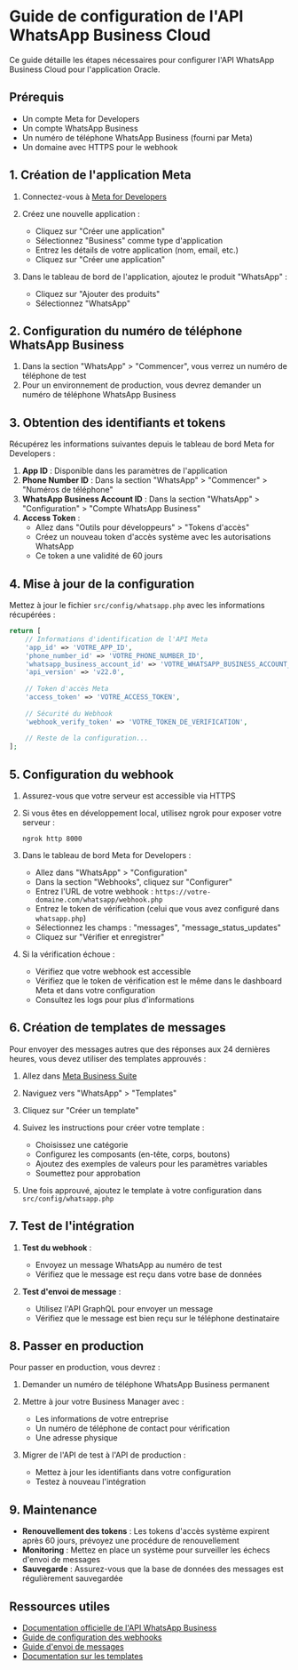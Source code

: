 # Guide de configuration de l'API WhatsApp Business Cloud

Ce guide détaille les étapes nécessaires pour configurer l'API WhatsApp Business Cloud pour l'application Oracle.

## Prérequis

- Un compte Meta for Developers
- Un compte WhatsApp Business
- Un numéro de téléphone WhatsApp Business (fourni par Meta)
- Un domaine avec HTTPS pour le webhook

## 1. Création de l'application Meta

1. Connectez-vous à [Meta for Developers](https://developers.facebook.com/)
2. Créez une nouvelle application :
   - Cliquez sur "Créer une application"
   - Sélectionnez "Business" comme type d'application
   - Entrez les détails de votre application (nom, email, etc.)
   - Cliquez sur "Créer une application"

3. Dans le tableau de bord de l'application, ajoutez le produit "WhatsApp" :
   - Cliquez sur "Ajouter des produits"
   - Sélectionnez "WhatsApp"

## 2. Configuration du numéro de téléphone WhatsApp Business

1. Dans la section "WhatsApp" > "Commencer", vous verrez un numéro de téléphone de test
2. Pour un environnement de production, vous devrez demander un numéro de téléphone WhatsApp Business

## 3. Obtention des identifiants et tokens

Récupérez les informations suivantes depuis le tableau de bord Meta for Developers :

1. **App ID** : Disponible dans les paramètres de l'application
2. **Phone Number ID** : Dans la section "WhatsApp" > "Commencer" > "Numéros de téléphone"
3. **WhatsApp Business Account ID** : Dans la section "WhatsApp" > "Configuration" > "Compte WhatsApp Business"
4. **Access Token** :
   - Allez dans "Outils pour développeurs" > "Tokens d'accès"
   - Créez un nouveau token d'accès système avec les autorisations WhatsApp
   - Ce token a une validité de 60 jours

## 4. Mise à jour de la configuration

Mettez à jour le fichier `src/config/whatsapp.php` avec les informations récupérées :

```php
return [
    // Informations d'identification de l'API Meta
    'app_id' => 'VOTRE_APP_ID',
    'phone_number_id' => 'VOTRE_PHONE_NUMBER_ID',
    'whatsapp_business_account_id' => 'VOTRE_WHATSAPP_BUSINESS_ACCOUNT_ID',
    'api_version' => 'v22.0',
    
    // Token d'accès Meta
    'access_token' => 'VOTRE_ACCESS_TOKEN',
    
    // Sécurité du Webhook
    'webhook_verify_token' => 'VOTRE_TOKEN_DE_VERIFICATION',
    
    // Reste de la configuration...
];
```

## 5. Configuration du webhook

1. Assurez-vous que votre serveur est accessible via HTTPS
2. Si vous êtes en développement local, utilisez ngrok pour exposer votre serveur :
   ```
   ngrok http 8000
   ```

3. Dans le tableau de bord Meta for Developers :
   - Allez dans "WhatsApp" > "Configuration"
   - Dans la section "Webhooks", cliquez sur "Configurer"
   - Entrez l'URL de votre webhook : `https://votre-domaine.com/whatsapp/webhook.php`
   - Entrez le token de vérification (celui que vous avez configuré dans `whatsapp.php`)
   - Sélectionnez les champs : "messages", "message_status_updates"
   - Cliquez sur "Vérifier et enregistrer"

4. Si la vérification échoue :
   - Vérifiez que votre webhook est accessible
   - Vérifiez que le token de vérification est le même dans le dashboard Meta et dans votre configuration
   - Consultez les logs pour plus d'informations

## 6. Création de templates de messages

Pour envoyer des messages autres que des réponses aux 24 dernières heures, vous devez utiliser des templates approuvés :

1. Allez dans [Meta Business Suite](https://business.facebook.com/)
2. Naviguez vers "WhatsApp" > "Templates"
3. Cliquez sur "Créer un template"
4. Suivez les instructions pour créer votre template :
   - Choisissez une catégorie
   - Configurez les composants (en-tête, corps, boutons)
   - Ajoutez des exemples de valeurs pour les paramètres variables
   - Soumettez pour approbation

5. Une fois approuvé, ajoutez le template à votre configuration dans `src/config/whatsapp.php`

## 7. Test de l'intégration

1. **Test du webhook** :
   - Envoyez un message WhatsApp au numéro de test
   - Vérifiez que le message est reçu dans votre base de données

2. **Test d'envoi de message** :
   - Utilisez l'API GraphQL pour envoyer un message
   - Vérifiez que le message est bien reçu sur le téléphone destinataire

## 8. Passer en production

Pour passer en production, vous devrez :

1. Demander un numéro de téléphone WhatsApp Business permanent
2. Mettre à jour votre Business Manager avec :
   - Les informations de votre entreprise
   - Un numéro de téléphone de contact pour vérification
   - Une adresse physique

3. Migrer de l'API de test à l'API de production :
   - Mettez à jour les identifiants dans votre configuration
   - Testez à nouveau l'intégration

## 9. Maintenance

- **Renouvellement des tokens** : Les tokens d'accès système expirent après 60 jours, prévoyez une procédure de renouvellement
- **Monitoring** : Mettez en place un système pour surveiller les échecs d'envoi de messages
- **Sauvegarde** : Assurez-vous que la base de données des messages est régulièrement sauvegardée

## Ressources utiles

- [Documentation officielle de l'API WhatsApp Business](https://developers.facebook.com/docs/whatsapp/cloud-api)
- [Guide de configuration des webhooks](https://developers.facebook.com/docs/whatsapp/cloud-api/guides/set-up-webhooks)
- [Guide d'envoi de messages](https://developers.facebook.com/docs/whatsapp/cloud-api/guides/send-messages)
- [Documentation sur les templates](https://developers.facebook.com/docs/whatsapp/cloud-api/guides/send-message-templates)